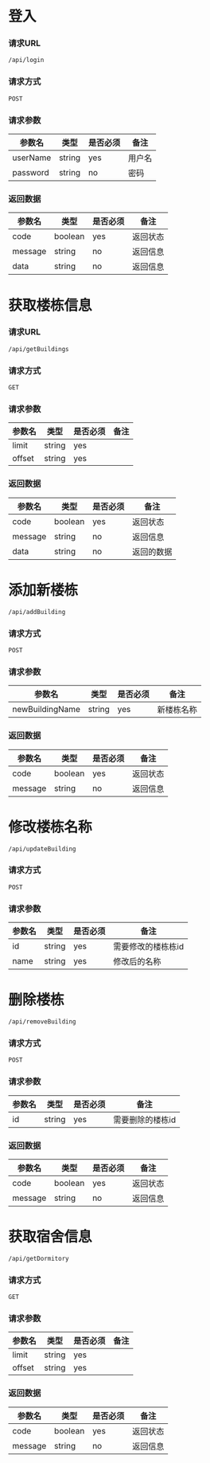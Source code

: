 # 登入
### 请求URL
```
/api/login
```
### 请求方式
```
POST
```
### 请求参数
| 参数名   | 类型   | 是否必须 | 备注   |
| -------- | ------ | -------- | ------ |
| userName | string | yes      | 用户名 |
| password | string | no       | 密码   |
### 返回数据
| 参数名  | 类型    | 是否必须 | 备注     |
| ------- | ------- | -------- | -------- |
| code    | boolean | yes      | 返回状态 |
| message | string  | no       | 返回信息 |
| data    | string  | no       | 返回信息 |

# 获取楼栋信息
### 请求URL
```
/api/getBuildings
```
### 请求方式
```
GET
```
### 请求参数
| 参数名 | 类型   | 是否必须 | 备注 |
| ------ | ------ | -------- | ---- |
| limit  | string | yes      |      |
| offset | string | yes      |      |
### 返回数据
| 参数名  | 类型    | 是否必须 | 备注       |
| ------- | ------- | -------- | ---------- |
| code    | boolean | yes      | 返回状态   |
| message | string  | no       | 返回信息   |
| data    | string  | no       | 返回的数据 |

# 添加新楼栋
```
/api/addBuilding
```
### 请求方式
```
POST
```
### 请求参数
| 参数名          | 类型   | 是否必须 | 备注       |
| --------------- | ------ | -------- | ---------- |
| newBuildingName | string | yes      | 新楼栋名称 |

### 返回数据
| 参数名  | 类型    | 是否必须 | 备注     |
| ------- | ------- | -------- | -------- |
| code    | boolean | yes      | 返回状态 |
| message | string  | no       | 返回信息 |

# 修改楼栋名称
```
/api/updateBuilding
```
### 请求方式
```
POST
```
### 请求参数
| 参数名 | 类型   | 是否必须 | 备注               |
| ------ | ------ | -------- | ------------------ |
| id     | string | yes      | 需要修改的楼栋栋id |
| name   | string | yes      | 修改后的名称       |
# 删除楼栋
```
/api/removeBuilding
```
### 请求方式
```
POST
```
### 请求参数
| 参数名 | 类型   | 是否必须 | 备注             |
| ------ | ------ | -------- | ---------------- |
| id     | string | yes      | 需要删除的楼栋id |
### 返回数据
| 参数名  | 类型    | 是否必须 | 备注     |
| ------- | ------- | -------- | -------- |
| code    | boolean | yes      | 返回状态 |
| message | string  | no       | 返回信息 |

# 获取宿舍信息
```
/api/getDormitory
```
### 请求方式
```
GET
```
### 请求参数
| 参数名 | 类型   | 是否必须 | 备注 |
| ------ | ------ | -------- | ---- |
| limit  | string | yes      |      |
| offset | string | yes      |      |
### 返回数据
| 参数名  | 类型    | 是否必须 | 备注     |
| ------- | ------- | -------- | -------- |
| code    | boolean | yes      | 返回状态 |
| message | string  | no       | 返回信息 |
